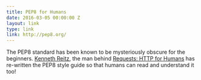 ```yaml
---
title: PEP8 for Humans
date: 2016-03-05 00:00:00 Z
layout: link
type: link
link: http://pep8.org/
---
```


The PEP8 standard has been known to be mysteriously obscure for the beginners.
[Kenneth Reitz](http://www.kennethreitz.org/), the man behind [Requests: HTTP for Humans](http://docs.python-requests.org/en/master/) has re-written the PEP8 style
guide so that humans can read and understand it too!
